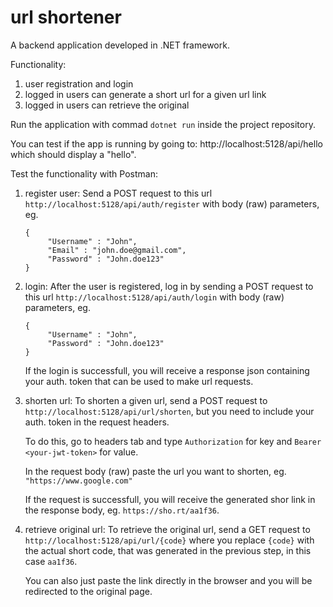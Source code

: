 # url shortener

A backend application developed in .NET framework.

Functionality:
1. user registration and login
2. logged in users can generate a short url for a given url link
3. logged in users can retrieve the original

Run the application with commad ``dotnet run`` inside the project repository. 

You can test if the app is running by going to: http://localhost:5128/api/hello which should display a "hello".

Test the functionality with Postman:
1. register user:
     Send a POST request to this url ``http://localhost:5128/api/auth/register`` with body (raw) parameters, eg.
     ```
     {
          "Username" : "John",
          "Email" : "john.doe@gmail.com",
          "Password" : "John.doe123"
    }
     ```

2. login:
   After the user is registered, log in by sending a POST request to this url ``http://localhost:5128/api/auth/login`` with body (raw) parameters, eg.
   ```
   {
        "Username" : "John",
        "Password" : "John.doe123"
   }
   ```
   If the login is successfull, you will receive a response json containing your auth. token that can be used to make url requests.

3. shorten url:
   To shorten a given url, send a POST request to ``http://localhost:5128/api/url/shorten``, but you need to include your auth. token in the request headers.
   
   To do this, go to headers tab and type ``Authorization`` for key and ``Bearer <your-jwt-token>`` for value.

   In the request body (raw) paste the url you want to shorten, eg. 
   ``"https://www.google.com"``
   
   If the request is successfull, you will receive the generated shor link in the response body, eg. ``https://sho.rt/aa1f36``.

5. retrieve original url:
     To retrieve the original url, send a GET request to ``http://localhost:5128/api/url/{code}`` where you replace ``{code}`` with the actual short code, that was generated in the previous           step, in this case ``aa1f36``.

     You can also just paste the link directly in the browser and you will be redirected to the original page.
     

